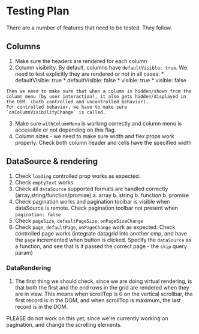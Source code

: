 # Testing Plan

There are a number of features that need to be tested. They follow.

## Columns

  1. Make sure the headers are rendered for each column
  2. Column visibility. By default, columns have `defaultVisible: true`. We need to test explicitly they are rendered or not in all cases:
    * defaultVisible: true
    * defaultVisible: false
    * visible: true
    * visible: false
    
    Then we need to make sure that when a column is hidden/shown from the column menu (by user interaction), it also gets hidden/displayed in the DOM. (both controlled and uncontrolled behavior).
    For controlled behavior, we have to make sure `onColumnVisibilityChange` is called.
  
  3. Make sure `withColumnMenu` is working correctly and column menu is accessible or not depending on this flag.
  4. Column sizes - we need to make sure width and flex props work properly. Check both column header and cells have the specified width

## DataSource & rendering

1. Check `loading` controlled prop works as expected.
2. Check `emptyText` works
4. Check all `dataSource` supported formats are handled correctly (array,string/function/promise)
  a. array
  b. string
  b. function
  b. promise
5. Check pagination works and pagination toolbar is visible when dataSource is remote. Check pagination toolbar not present when `pagination: false`
6. Check `pageSize`, `defaultPageSize`, `onPageSizeChange`
7. Check `page`, `defaultPage`, `onPageChange` work as expected. Check controlled page works (integrate datagrid into another cmp, and have the `page` incremented when button is clicked. Specify the `dataSource` as a function, and see that is it passed the correct page - the `skip` query param)



### DataRendering

  1. The first thing we should check, since we are doing virtual rendering, is that both the first and the end rows in the grid are rendered when they are in view.
  This means when scrollTop is 0 on the vertical scrollbar, the first record is in the DOM, and when scrollTop is maximum, the last record is in the DOM.
  
  PLEASE do not work on this yet, since we're currently working on pagination, and change the scrolling elements.
